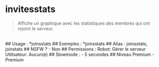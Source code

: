 # invitesstats

> Affiche un graphique avec les statistiques des membres qui ont rejoint le serveur.

<br>
## Usage :
*joinsstats
## Exemples :
*joinsstats
## Alias :
joinsstats,
<br>joinstats
## NSFW ?
- Non
## Permissions :
Robot: Gérer le serveur
<br>
Utilisateur: Aucun(e)
## Slowmode :
- 5 secondes
## Niveau Premium
- Premium